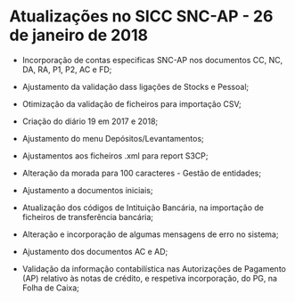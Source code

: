 # Atualizações no SICC SNC-AP - 26 de janeiro de 2018

- Incorporação de contas especificas SNC-AP nos documentos CC, NC, DA, RA, P1, P2, AC e  FD;

- Ajustamento da validação dass ligações de Stocks e Pessoal;

- Otimização da validação de ficheiros para importação CSV;

- Criação do diário 19 em 2017 e 2018;

- Ajustamento do menu Depósitos/Levantamentos;

- Ajustamentos aos ficheiros .xml para report S3CP;

- Alteração da morada para 100 caracteres - Gestão de entidades;

- Ajustamento a documentos iniciais;

- Atualização dos códigos de Intituição Bancária, na importação de ficheiros de transferência bancária;

- Alteração e incorporação de algumas mensagens de erro no sistema;

- Ajustamento dos documentos AC e AD;

- Validação da informação contabilística nas Autorizações de Pagamento (AP) relativo às notas de crédito, e respetiva incorporação, do PG, na Folha de Caixa;
